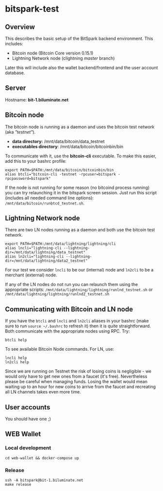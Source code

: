 # bitspark-test

## Overview

This describes the basic setup of the BitSpark backend environment. This includes:
* Bitcoin node (Bitcoin Core version 0.15.1)
* Lightning Network node (clightning _master_ branch)

Later this will include also the wallet backend/frontend and the user account database.

## Server

Hostname: **bit-1.biluminate.net**

## Bitcoin node

The bitcoin node is running as a daemon and uses the bitcoin test network (aka *"testnet"*).

* **data directory:** /mnt/data/bitcoin/data_testnet
* **executables directory**: /mnt/data/bitcoin/bitcoinbin/bin

To communicate with it, use the **bitcoin-cli** executable. To make this easier, add this to your bashrc profile:

```
export PATH=$PATH:/mnt/data/bitcoin/bitcoinbin/bin
alias btcli="bitcoin-cli -testnet -rpcuser=bitspark -rpcpassword=bitspark"
```

If the node is not running for some reason (no bitcoind process running) you can try relaunching it in the bitspark screen session. Just run this script (includes all needed command line options): `/mnt/data/bitcoin/runbtcd_testnet.sh`.

## Lightning Network node

There are two LN nodes running as a daemon and both use the bitcoin test network.

```
export PATH=$PATH:/mnt/data/lightning/lightning/cli
alias lncli="lightning-cli --lightning-dir=/mnt/data/lightning/data_testnet"
alias ln2cli="lightning-cli --lightning-dir=/mnt/data/lightning/data2_testnet"
```

For our test we consider `lncli` to be our (internal) node and `ln2cli` to be a merchant (external) node.

If any of the LN nodes do not run you can relaunch them using the appropriate scripts: `/mnt/data/lightning/lightning/runlnd_testnet.sh` or `/mnt/data/lightning/lightning/runlnd2_testnet.sh`

## Communicating with Bitcoin and LN node

If you have the `btcli` and `lncli` and `ln2cli` aliases in your bashrc (make sure to run `source ~/.bashrc` to refresh it) then it is quite straightforward. Both communicate with the appropriate nodes using RPC. Try:

```
btcli help
```

To see available Bitcoin Node commands. For LN, use:

```
lncli help
ln2cli help
```

Since we are running on Testnet the risk of losing coins is negligible - we would only have to get new ones from a faucet (it's free). Nevertheless please be careful when managing funds. Losing the wallet would mean waiting up to an hour for new coins to arrive from the faucet and recreating all LN channels takes even more time.

## User accounts

You should have one ;)

## WEB Wallet

### Local development

```
cd web-wallet && docker-compose up
```

### Release

```
ssh -A bitspark@bit-1.biluminate.net
make release
```
